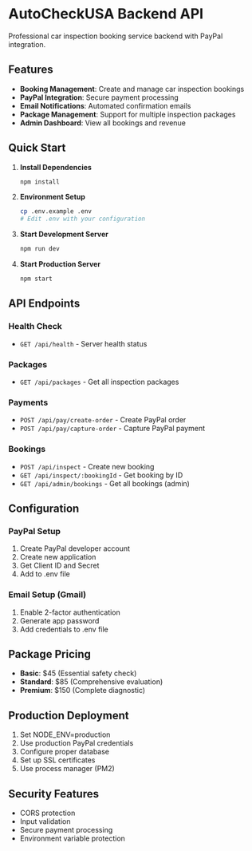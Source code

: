 # AutoCheckUSA Backend API

Professional car inspection booking service backend with PayPal integration.

## Features

- **Booking Management**: Create and manage car inspection bookings
- **PayPal Integration**: Secure payment processing
- **Email Notifications**: Automated confirmation emails
- **Package Management**: Support for multiple inspection packages
- **Admin Dashboard**: View all bookings and revenue

## Quick Start

1. **Install Dependencies**
   ```bash
   npm install
   ```

2. **Environment Setup**
   ```bash
   cp .env.example .env
   # Edit .env with your configuration
   ```

3. **Start Development Server**
   ```bash
   npm run dev
   ```

4. **Start Production Server**
   ```bash
   npm start
   ```

## API Endpoints

### Health Check
- `GET /api/health` - Server health status

### Packages
- `GET /api/packages` - Get all inspection packages

### Payments
- `POST /api/pay/create-order` - Create PayPal order
- `POST /api/pay/capture-order` - Capture PayPal payment

### Bookings
- `POST /api/inspect` - Create new booking
- `GET /api/inspect/:bookingId` - Get booking by ID
- `GET /api/admin/bookings` - Get all bookings (admin)

## Configuration

### PayPal Setup
1. Create PayPal developer account
2. Create new application
3. Get Client ID and Secret
4. Add to .env file

### Email Setup (Gmail)
1. Enable 2-factor authentication
2. Generate app password
3. Add credentials to .env file

## Package Pricing

- **Basic**: $45 (Essential safety check)
- **Standard**: $85 (Comprehensive evaluation)
- **Premium**: $150 (Complete diagnostic)

## Production Deployment

1. Set NODE_ENV=production
2. Use production PayPal credentials
3. Configure proper database
4. Set up SSL certificates
5. Use process manager (PM2)

## Security Features

- CORS protection
- Input validation
- Secure payment processing
- Environment variable protection